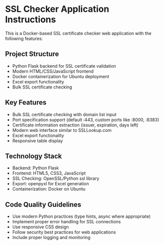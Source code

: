 <!-- Use this file to provide workspace-specific custom instructions to Copilot. For more details, visit https://code.visualstudio.com/docs/copilot/copilot-customization#_use-a-githubcopilotinstructionsmd-file -->

# SSL Checker Application Instructions

This is a Docker-based SSL certificate checker web application with the following features:

## Project Structure
- Python Flask backend for SSL certificate validation
- Modern HTML/CSS/JavaScript frontend
- Docker containerization for Ubuntu deployment
- Excel export functionality
- Bulk SSL certificate checking

## Key Features
- Bulk SSL certificate checking with domain list input
- Port specification support (default :443, custom ports like :8000, :8383)
- Certificate information extraction (issuer, expiration, days left)
- Modern web interface similar to SSLLookup.com
- Excel export functionality
- Responsive table display

## Technology Stack
- Backend: Python Flask
- Frontend: HTML5, CSS3, JavaScript
- SSL Checking: OpenSSL/Python ssl library
- Export: openpyxl for Excel generation
- Containerization: Docker on Ubuntu

## Code Quality Guidelines
- Use modern Python practices (type hints, async where appropriate)
- Implement proper error handling for SSL connections
- Use responsive CSS design
- Follow security best practices for web applications
- Include proper logging and monitoring
